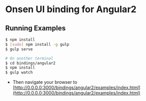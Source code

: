 # Onsen UI binding for Angular2

## Running Examples

```bash
$ npm install
$ [sudo] npm install -g gulp
$ gulp serve

# On another terminal 
$ cd bindings/angular2
$ npm install
$ gulp watch
```

* Then navigate your browser to [http://0.0.0.0:3000/bindings/angular2/examples/index.html](http://0.0.0.0:3000/bindings/angular2/examples/index.html)

